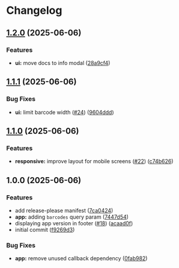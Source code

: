 # Changelog

## [1.2.0](https://github.com/schie/random-barcode/compare/v1.1.1...v1.2.0) (2025-06-06)


### Features

* **ui:** move docs to info modal ([28a9cf4](https://github.com/schie/random-barcode/commit/28a9cf42f5ccf720ad109ef9ca3986eb7ccb666a))

## [1.1.1](https://github.com/schie/random-barcode/compare/v1.1.0...v1.1.1) (2025-06-06)


### Bug Fixes

* **ui:** limit barcode width ([#24](https://github.com/schie/random-barcode/issues/24)) ([9604ddd](https://github.com/schie/random-barcode/commit/9604dddc5fa485045b7f083ac93b066addde3329))

## [1.1.0](https://github.com/schie/random-barcode/compare/v1.0.0...v1.1.0) (2025-06-06)


### Features

* **responsive:** improve layout for mobile screens ([#22](https://github.com/schie/random-barcode/issues/22)) ([c74b626](https://github.com/schie/random-barcode/commit/c74b6269824835affcbbf28c7d04ab189afa50bf))

## 1.0.0 (2025-06-06)


### Features

* add release-please manifest ([7ca0424](https://github.com/schie/random-barcode/commit/7ca04240d11199daa662b1e0bc1700642852ca23))
* **app:** adding `barcodes` query param ([7447d54](https://github.com/schie/random-barcode/commit/7447d5442cb11dae0c754b718cd64949900cfc21))
* displaying app version in footer ([#18](https://github.com/schie/random-barcode/issues/18)) ([acaad0f](https://github.com/schie/random-barcode/commit/acaad0fa22029d9b35f115bb402ff04cb1175592))
* initial commit ([f9269d3](https://github.com/schie/random-barcode/commit/f9269d3c006cf9a34dffe4e447fb28a4af67382f))


### Bug Fixes

* **app:** remove unused callback dependency ([0fab982](https://github.com/schie/random-barcode/commit/0fab982208325820a9e4dda42e1255ce012530b2))
